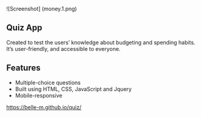 ![Screenshot] (money.1.png)

## Quiz App 
Created to test the users’ knowledge about budgeting and spending habits. It’s user-friendly, and accessible to everyone.

## Features
* Multiple-choice questions
* Built using HTML, CSS, JavaScript and Jquery
* Mobile-responsive

https://belle-m.github.io/quiz/
